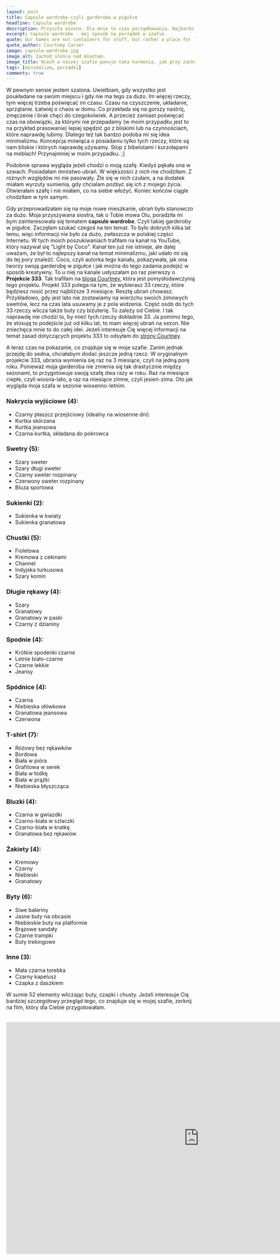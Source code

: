 ```yaml
---
layout: post
title: Capsule wardrobe czyli garderoba w pigułce
headline: Capsule wardrobe
description: Przyszła wiosna. Dla mnie to czas porządkowania. Najbardziej uwielbiam sprzątać moją szafę, przygotowywać przestrzeń na ciepłe dni. Oto jak to robię.
excerpt: Capsule wardrobe - mój sposób na porządek w szafie.
quote: Our homes are not containers for stuff, but rather a place for love and connection.
quote_author: Courtney Carver
image: capsule-wardrobe.jpg
image_alt: Zachód słońca nad miastem.
image_title: Niech w naszej szafie panuje taka harmonia, jak przy zachodzie słońca.
tags: [minimalizm, porządki]
comments: true
---
```


W pewnym sensie jestem szalona. Uwielbiam, gdy wszystko jest poukładane na swoim miejscu i gdy nie ma tego za dużo. Im więcej rzeczy, tym więcej trzeba poświęcać im czasu. Czasu na czyszczenie, układanie, sprzątanie. Łatwiej o chaos w domu. Co przekłada się na gorszy nastrój, zmęczenie i brak chęci do czegokolwiek. A przecież zamiast poświęcać czas na obowiązki, za którymi nie przepadamy (w moim przypadku jest to na przykład prasowanie) lepiej spędzić go z bliskimi lub na czynnościach, które naprawdę lubimy. Dlatego też tak bardzo podoba mi się idea minimalizmu. Koncepcja mówiąca o posiadaniu tylko tych rzeczy, które są nam bliskie i których naprawdę używamy. Stop z bibelotami i kurzołapami na meblach! Przynajmniej w moim przypadku. ;]

Podobnie sprawa wygląda jeżeli chodzi o moją szafę. Kiedyś pękała ona w szwach. Posiadałam mnóstwo ubrań. W większości z nich nie chodziłam. Z różnych względów mi nie pasowały. Źle się w nich czułam, a na dodatek miałam wyrzuty sumienia, gdy chcialam pozbyć się ich z mojego życia. Otwierałam szafę i nie miałam, co na siebie włożyć. Koniec końców ciągle chodziłam w tym samym.

Gdy przeprowadzałam się na moje nowe mieszkanie, ubrań było stanowczo za dużo. Moja przyszywana siostra, tak o Tobie mowa Olu, poradziła mi bym zainteresowała się tematem **capsule wardrobe**. Czyli takiej garderoby w pigułce. Zaczęłam szukać czegoś na ten temat. To było dobrych kilka lat temu, więc informacji nie było za dużo, zwłaszcza w polskiej części Internetu. W tych moich poszukiwaniach trafiłam na kanał na YouTube, który nazywał się "Light by Coco". Kanał ten już nie istnieje, ale dalej uważam, że był to najlepszy kanał na temat minimalizmu, jaki udało mi się do tej pory znaleźć. Coco, czyli autorka tego kanału, pokazywała, jak ona tworzy swoją garderobę w pigułce i jak można do tego zadania podejść w sposób kreatywny. To u niej na kanale usłyszałam po raz pierwszy o **Projekcie 333**. Tak trafiłam na <a href="https://bemorewithless.com/" title="Be more with less - blog o minimaliźmie" target="_blank" rel="nofollow noopener noreferrer">bloga Courtney</a>, która jest pomysłodawczynią tego projektu. Projekt 333 polega na tym, że wybierasz 33 rzeczy, które będziesz nosić przez najbliższe 3 miesiące. Resztę ubrań chowasz. Przykładowo, gdy jest lato nie zostawiamy na wierzchu swoich zimowych swetrów, lecz na czas lata usuwamy je z pola widzenia. Część osób do tych 33 rzeczy wlicza także buty czy biżuterię. To zależy od Ciebie. I tak naprawdę nie chodzi to, by mieć tych rzeczy dokładnie 33. Ja pomimo tego, że stosuję to podejście już od kilku lat, to mam więcej ubrań na sezon. Nie zniechęca mnie to do całej idei. Jeżeli interesuje Cię więcej informacji na temat zasad dotyczących projektu 333 to odsyłam do <a href="https://bemorewithless.com/project-333/" title="Projekt 333" target="_blank" rel="nofollow noopener noreferrer">strony Courtney</a>.

A teraz czas na pokazanie, co znajduje się w moje szafie. Zanim jednak przejdę do sedna, chciałabym dodać jeszcze jedną rzecz. W oryginalnym projekcie 333, ubrania wymienia się raz na 3 miesiące, czyli na jedną porę roku. Ponieważ moja garderoba nie zmienia się tak drastycznie między sezonami, to przygotowuje swoją szafę dwa razy w roku. Raz na miesiące ciepłe, czyli wiosna-lato, a raz na miesiące zimne, czyli jesień-zima. Oto jak wygląda moja szafa w sezonie wiosenno-letnim.

### Nakrycia wyjściowe (4):

- Czarny płaszcz przejściowy (idealny na wiosenne dni)
- Kurtka skórzana
- Kurtka jeansowa
- Czarna kurtka, składana do pokrowca

### Swetry (5):

- Szary sweter
- Szary długi sweter
- Czarny sweter rozpinany
- Czerwony sweter rozpinany
- Bluza sportowa

### Sukienki (2):

- Sukienka w kwiaty
- Sukienka granatowa

### Chustki (5):

- Fioletowa
- Kremowa z cekinami
- Channel
- Indyjska turkusowa
- Szary komin

### Długie rękawy (4):

- Szary
- Granatowy
- Granatowy w paski
- Czarny z dzianiny

### Spodnie (4):

- Krótkie spodenki czarne
- Letnie biało-czarne
- Czarne lekkie
- Jeansy

### Spódnice (4):

- Czarna
- Niebieska ołówkowa
- Granatowa jeansowa
- Czerwona

### T-shirt (7):

- Różowy bez rękawków
- Bordowa
- Biała w pióra
- Grafitowa w serek
- Biała w łódkę
- Biała w prążki
- Niebieska błyszcząca

### Bluzki (4):

- Czarna w gwiazdki
- Czarno-biała w szlaczki
- Czarno-biała w kratkę
- Granatowa bez rękawów

### Żakiety (4):

- Kremowy
- Czarny
- Niebieski
- Granatowy

### Byty (6):

- Siwe baleriny
- Jasne buty na obcasie
- Niebieskie buty na platformie
- Brązowe sandały
- Czarne trampki
- Buty trekingowe

### Inne (3):

- Mała czarna torebka
- Czarny kapelusz
- Czapka z daszkiem

W sumie 52 elementy wliczając buty, czapki i chusty. Jeżeli interesuje Cię bardziej szczegółowy przegląd tego, co znajduje się w mojej szafie, zerknij na film, który dla Ciebie przygotowałam.

<br>

<iframe width="1030" height="620" src="https://www.youtube.com/embed/g26ZNhmYli0" frameborder="0" allow="accelerometer; autoplay; encrypted-media; gyroscope; picture-in-picture" allowfullscreen></iframe>
